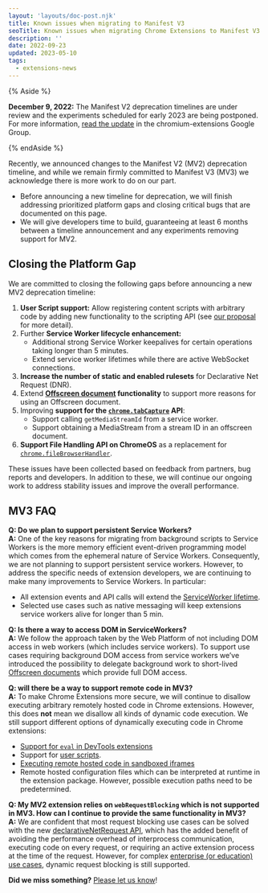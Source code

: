 ```yaml
---
layout: 'layouts/doc-post.njk'
title: Known issues when migrating to Manifest V3
seoTitle: Known issues when migrating Chrome Extensions to Manifest V3
description: ''
date: 2022-09-23
updated: 2023-05-10
tags:
  - extensions-news
---
```


{% Aside %}

**December 9, 2022:** The Manifest V2 deprecation timelines are under review and the experiments scheduled for early 2023 are being postponed. For more information, [read the update](https://groups.google.com/u/1/a/chromium.org/g/chromium-extensions/c/zQ77HkGmK9E) in the chromium-extensions Google Group.

{% endAside %}

Recently, we announced changes to the Manifest V2 (MV2) deprecation timeline, and while we remain firmly committed to Manifest V3 (MV3) we acknowledge there is more work to do on our part.

*   Before announcing a new timeline for deprecation, we will finish addressing prioritized platform gaps and closing critical bugs that are documented on this page.
*   We will give developers time to build, guaranteeing at least 6 months between a timeline announcement and any experiments removing support for MV2.

## Closing the Platform Gap

We are committed to closing the following gaps before announcing a new MV2 deprecation timeline:

1. **User Script support:** Allow registering content scripts with arbitrary code by adding new functionality to the scripting API (see [our proposal](https://github.com/w3c/webextensions/blob/main/proposals/user-scripts-api.md) for more detail).
1. Further **Service Worker lifecycle enhancement:** 
    * Additional strong Service Worker keepalives for certain operations taking longer than 5 minutes.
    * Extend service worker lifetimes while there are active WebSocket connections.
1. **Increase the number of static and enabled rulesets** for Declarative Net Request (DNR).
1. Extend **[Offscreen document](/docs/extensions/reference/offscreen/) functionality** to support more reasons for using an Offscreen document.
1. Improving **support for the [`chrome.tabCapture`](/docs/extensions/reference/tabCapture/) API**:
    * Support calling `getMediaStreamId` from a service worker.
    * Support obtaining a MediaStream from a stream ID in an offscreen document.
1. **Support File Handling API on ChromeOS** as a replacement for [`chrome.fileBrowserHandler`](/docs/extensions/reference/fileBrowserHandler/).

These issues have been collected based on feedback from partners, bug reports and developers. In addition to these, we will continue our ongoing work to address stability issues and improve the overall performance. 

## MV3 FAQ 

**Q: Do we plan to support persistent Service Workers?**\
**A:** One of the key reasons for migrating from background scripts to Service Workers is the more memory efficient event-driven programming model which comes from the ephemeral nature of Service Workers. Consequently, we are not planning to support persistent service workers. However, to address the specific needs of extension developers, we are continuing to make many improvements to Service Workers. In particular:

* All extension events and API calls will extend the [ServiceWorker lifetime](/docs/extensions/mv3/service_workers/service-worker-lifecycle/). 
* Selected use cases such as native messaging will keep extensions service workers alive for longer than 5 min. 

**Q: Is there a way to access DOM in ServiceWorkers?**\
**A:** We follow the approach taken by the Web Platform of not including DOM access in web workers (which includes service workers). To support use cases requiring background DOM access from service workers we’ve introduced the possibility to delegate background work to short-lived [Offscreen documents](/docs/extensions/reference/offscreen/) which provide full DOM access.

**Q: will there be a way to support remote code in MV3?**\
**A:** To make Chrome Extensions more secure, we will continue to disallow executing arbitrary remotely hosted code in Chrome extensions. However, this does **not** mean we disallow all kinds of dynamic code execution. We still support different options of dynamically executing code in Chrome extensions:

* [Support for `eval` in DevTools extensions](/docs/extensions/reference/devtools_inspectedWindow/#method-eval) 
* Support for [user scripts](https://github.com/w3c/webextensions/blob/main/proposals/user-scripts-api.md).
* [Executing remote hosted code in sandboxed iframes](/docs/extensions/mv3/sandboxingEval/) 
* Remote hosted configuration files which can be interpreted at runtime in the extension package. However, possible execution paths need to be predetermined. 

**Q: My MV2 extension relies on `webRequestBlocking` which is not supported in MV3. How can I continue to provide the same functionality in MV3?**\
**A:** We are confident that most request blocking use cases can be solved with the new [declarativeNetRequest API](/docs/extensions/reference/declarativeNetRequest/), which has the added benefit of avoiding the performance overhead of interprocess communication, executing code on every request, or requiring an active extension process at the time of the request. However, for complex [enterprise (or education) use cases](https://support.google.com/chrome/a/answer/9296680?hl=en), dynamic request blocking is still supported.

**Did we miss something?** [Please let us know](https://groups.google.com/a/chromium.org/g/chromium-extensions)!
